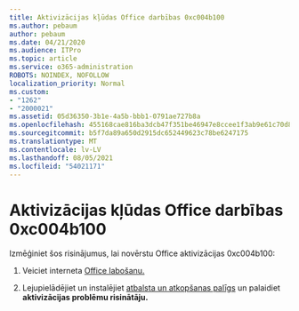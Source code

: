 ```yaml
---
title: Aktivizācijas kļūdas Office darbības 0xc004b100
ms.author: pebaum
author: pebaum
ms.date: 04/21/2020
ms.audience: ITPro
ms.topic: article
ms.service: o365-administration
ROBOTS: NOINDEX, NOFOLLOW
localization_priority: Normal
ms.custom:
- "1262"
- "2000021"
ms.assetid: 05d36350-3b1e-4a5b-bbb1-0791ae727b8a
ms.openlocfilehash: 455168cae816ba3dcb47f351be46947e8ccee1f3ab9e61c70d82d49e5279ef85
ms.sourcegitcommit: b5f7da89a650d2915dc652449623c78be6247175
ms.translationtype: MT
ms.contentlocale: lv-LV
ms.lasthandoff: 08/05/2021
ms.locfileid: "54021171"
---
```

# <a name="steps-to-resolve-office-activation-error-0xc004b100"></a>Aktivizācijas kļūdas Office darbības 0xc004b100

Izmēģiniet šos risinājumus, lai novērstu Office aktivizācijas 0xc004b100:
  
1. Veiciet interneta [Office labošanu.](https://support.office.com/article/7821d4b6-7c1d-4205-aa0e-a6b40c5bb88b)

2. Lejupielādējiet un instalējiet [atbalsta un atkopšanas palīgs](https://aka.ms/SARA-OfficeActivation-Alchemy) un palaidiet **aktivizācijas problēmu risinātāju.**

